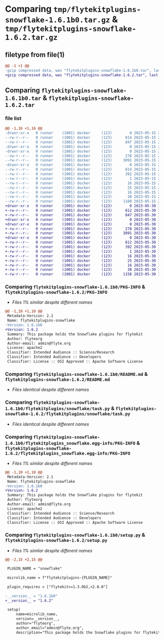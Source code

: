 # Comparing `tmp/flytekitplugins-snowflake-1.6.1b0.tar.gz` & `tmp/flytekitplugins-snowflake-1.6.2.tar.gz`

## filetype from file(1)

```diff
@@ -1 +1 @@
-gzip compressed data, was "flytekitplugins-snowflake-1.6.1b0.tar", last modified: Mon May 15 22:07:10 2023, max compression
+gzip compressed data, was "flytekitplugins-snowflake-1.6.2.tar", last modified: Tue May 30 15:24:21 2023, max compression
```

## Comparing `flytekitplugins-snowflake-1.6.1b0.tar` & `flytekitplugins-snowflake-1.6.2.tar`

### file list

```diff
@@ -1,16 +1,16 @@
-drwxr-xr-x   0 runner    (1001) docker     (123)        0 2023-05-15 22:07:10.119784 flytekitplugins-snowflake-1.6.1b0/
--rw-r--r--   0 runner    (1001) docker     (123)      814 2023-05-15 22:07:10.115784 flytekitplugins-snowflake-1.6.1b0/PKG-INFO
--rw-r--r--   0 runner    (1001) docker     (123)      847 2023-05-15 22:06:44.000000 flytekitplugins-snowflake-1.6.1b0/README.md
-drwxr-xr-x   0 runner    (1001) docker     (123)        0 2023-05-15 22:07:10.115784 flytekitplugins-snowflake-1.6.1b0/flytekitplugins/
-drwxr-xr-x   0 runner    (1001) docker     (123)        0 2023-05-15 22:07:10.115784 flytekitplugins-snowflake-1.6.1b0/flytekitplugins/snowflake/
--rw-r--r--   0 runner    (1001) docker     (123)      278 2023-05-15 22:06:44.000000 flytekitplugins-snowflake-1.6.1b0/flytekitplugins/snowflake/__init__.py
--rw-r--r--   0 runner    (1001) docker     (123)     3091 2023-05-15 22:06:44.000000 flytekitplugins-snowflake-1.6.1b0/flytekitplugins/snowflake/task.py
-drwxr-xr-x   0 runner    (1001) docker     (123)        0 2023-05-15 22:07:10.115784 flytekitplugins-snowflake-1.6.1b0/flytekitplugins_snowflake.egg-info/
--rw-r--r--   0 runner    (1001) docker     (123)      814 2023-05-15 22:07:10.000000 flytekitplugins-snowflake-1.6.1b0/flytekitplugins_snowflake.egg-info/PKG-INFO
--rw-r--r--   0 runner    (1001) docker     (123)      392 2023-05-15 22:07:10.000000 flytekitplugins-snowflake-1.6.1b0/flytekitplugins_snowflake.egg-info/SOURCES.txt
--rw-r--r--   0 runner    (1001) docker     (123)        1 2023-05-15 22:07:10.000000 flytekitplugins-snowflake-1.6.1b0/flytekitplugins_snowflake.egg-info/dependency_links.txt
--rw-r--r--   0 runner    (1001) docker     (123)       16 2023-05-15 22:07:10.000000 flytekitplugins-snowflake-1.6.1b0/flytekitplugins_snowflake.egg-info/namespace_packages.txt
--rw-r--r--   0 runner    (1001) docker     (123)       25 2023-05-15 22:07:10.000000 flytekitplugins-snowflake-1.6.1b0/flytekitplugins_snowflake.egg-info/requires.txt
--rw-r--r--   0 runner    (1001) docker     (123)       16 2023-05-15 22:07:10.000000 flytekitplugins-snowflake-1.6.1b0/flytekitplugins_snowflake.egg-info/top_level.txt
--rw-r--r--   0 runner    (1001) docker     (123)       38 2023-05-15 22:07:10.119784 flytekitplugins-snowflake-1.6.1b0/setup.cfg
--rw-r--r--   0 runner    (1001) docker     (123)     1160 2023-05-15 22:07:00.000000 flytekitplugins-snowflake-1.6.1b0/setup.py
+drwxr-xr-x   0 runner    (1001) docker     (123)        0 2023-05-30 15:24:21.705516 flytekitplugins-snowflake-1.6.2/
+-rw-r--r--   0 runner    (1001) docker     (123)      812 2023-05-30 15:24:21.705516 flytekitplugins-snowflake-1.6.2/PKG-INFO
+-rw-r--r--   0 runner    (1001) docker     (123)      847 2023-05-30 15:23:56.000000 flytekitplugins-snowflake-1.6.2/README.md
+drwxr-xr-x   0 runner    (1001) docker     (123)        0 2023-05-30 15:24:21.705516 flytekitplugins-snowflake-1.6.2/flytekitplugins/
+drwxr-xr-x   0 runner    (1001) docker     (123)        0 2023-05-30 15:24:21.705516 flytekitplugins-snowflake-1.6.2/flytekitplugins/snowflake/
+-rw-r--r--   0 runner    (1001) docker     (123)      278 2023-05-30 15:23:56.000000 flytekitplugins-snowflake-1.6.2/flytekitplugins/snowflake/__init__.py
+-rw-r--r--   0 runner    (1001) docker     (123)     3091 2023-05-30 15:23:56.000000 flytekitplugins-snowflake-1.6.2/flytekitplugins/snowflake/task.py
+drwxr-xr-x   0 runner    (1001) docker     (123)        0 2023-05-30 15:24:21.705516 flytekitplugins-snowflake-1.6.2/flytekitplugins_snowflake.egg-info/
+-rw-r--r--   0 runner    (1001) docker     (123)      812 2023-05-30 15:24:21.000000 flytekitplugins-snowflake-1.6.2/flytekitplugins_snowflake.egg-info/PKG-INFO
+-rw-r--r--   0 runner    (1001) docker     (123)      392 2023-05-30 15:24:21.000000 flytekitplugins-snowflake-1.6.2/flytekitplugins_snowflake.egg-info/SOURCES.txt
+-rw-r--r--   0 runner    (1001) docker     (123)        1 2023-05-30 15:24:21.000000 flytekitplugins-snowflake-1.6.2/flytekitplugins_snowflake.egg-info/dependency_links.txt
+-rw-r--r--   0 runner    (1001) docker     (123)       16 2023-05-30 15:24:21.000000 flytekitplugins-snowflake-1.6.2/flytekitplugins_snowflake.egg-info/namespace_packages.txt
+-rw-r--r--   0 runner    (1001) docker     (123)       25 2023-05-30 15:24:21.000000 flytekitplugins-snowflake-1.6.2/flytekitplugins_snowflake.egg-info/requires.txt
+-rw-r--r--   0 runner    (1001) docker     (123)       16 2023-05-30 15:24:21.000000 flytekitplugins-snowflake-1.6.2/flytekitplugins_snowflake.egg-info/top_level.txt
+-rw-r--r--   0 runner    (1001) docker     (123)       38 2023-05-30 15:24:21.705516 flytekitplugins-snowflake-1.6.2/setup.cfg
+-rw-r--r--   0 runner    (1001) docker     (123)     1158 2023-05-30 15:24:12.000000 flytekitplugins-snowflake-1.6.2/setup.py
```

### Comparing `flytekitplugins-snowflake-1.6.1b0/PKG-INFO` & `flytekitplugins-snowflake-1.6.2/PKG-INFO`

 * *Files 1% similar despite different names*

```diff
@@ -1,10 +1,10 @@
 Metadata-Version: 2.1
 Name: flytekitplugins-snowflake
-Version: 1.6.1b0
+Version: 1.6.2
 Summary: This package holds the Snowflake plugins for flytekit
 Author: flyteorg
 Author-email: admin@flyte.org
 License: apache2
 Classifier: Intended Audience :: Science/Research
 Classifier: Intended Audience :: Developers
 Classifier: License :: OSI Approved :: Apache Software License
```

### Comparing `flytekitplugins-snowflake-1.6.1b0/README.md` & `flytekitplugins-snowflake-1.6.2/README.md`

 * *Files identical despite different names*

### Comparing `flytekitplugins-snowflake-1.6.1b0/flytekitplugins/snowflake/task.py` & `flytekitplugins-snowflake-1.6.2/flytekitplugins/snowflake/task.py`

 * *Files identical despite different names*

### Comparing `flytekitplugins-snowflake-1.6.1b0/flytekitplugins_snowflake.egg-info/PKG-INFO` & `flytekitplugins-snowflake-1.6.2/flytekitplugins_snowflake.egg-info/PKG-INFO`

 * *Files 1% similar despite different names*

```diff
@@ -1,10 +1,10 @@
 Metadata-Version: 2.1
 Name: flytekitplugins-snowflake
-Version: 1.6.1b0
+Version: 1.6.2
 Summary: This package holds the Snowflake plugins for flytekit
 Author: flyteorg
 Author-email: admin@flyte.org
 License: apache2
 Classifier: Intended Audience :: Science/Research
 Classifier: Intended Audience :: Developers
 Classifier: License :: OSI Approved :: Apache Software License
```

### Comparing `flytekitplugins-snowflake-1.6.1b0/setup.py` & `flytekitplugins-snowflake-1.6.2/setup.py`

 * *Files 1% similar despite different names*

```diff
@@ -2,15 +2,15 @@
 
 PLUGIN_NAME = "snowflake"
 
 microlib_name = f"flytekitplugins-{PLUGIN_NAME}"
 
 plugin_requires = ["flytekit>=1.3.0b2,<2.0.0"]
 
-__version__ = "1.6.1b0"
+__version__ = "1.6.2"
 
 setup(
     name=microlib_name,
     version=__version__,
     author="flyteorg",
     author_email="admin@flyte.org",
     description="This package holds the Snowflake plugins for flytekit",
```

